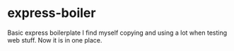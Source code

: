 # express-boiler

Basic express boilerplate I find myself copying and using a lot when testing web stuff. Now it is in one place.
